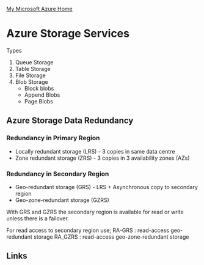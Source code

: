 [My Microsoft Azure Home](microsoft_learn_home.md)


# Azure Storage Services

Types 

1. Queue Storage
2. Table Storage
3. File Storage
4. Blob Storage
    - Block blobs
    - Append Blobs
    - Page Blobs


## Azure Storage Data Redundancy

### Redundancy in Primary Region

* Locally redundant storage (LRS) - 3 copies in same data centre
* Zone redundant storage (ZRS) - 3 copies in 3 availability zones (AZs)



### Redundancy in Secondary Region

* Geo-redundant storage (GRS) - LRS + Asynchronous copy to secondary region
* Geo-zone-redundant storage (GZRS)

With GRS and GZRS the secondary region is available for read or write unless there is a failover.

For read access to secondary region use;
RA-GRS : read-access geo-redundant storage
RA_GZRS : read-access geo-zone-redundant storage



## Links





